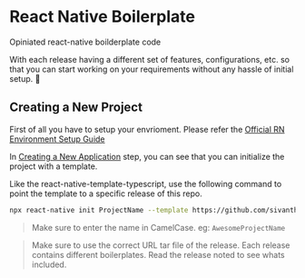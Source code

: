 # React Native Boilerplate
Opiniated react-native boilderplate code

With each release having a different set of features, configurations, etc. so that you can start working on your requirements without any hassle of initial setup. 🚀

## Creating a New Project

First of all you have to setup your envrioment. Please refer the [Official RN Environment Setup Guide](https://reactnative.dev/docs/environment-setup)

In [Creating a New Application](https://reactnative.dev/docs/environment-setup#creating-a-new-application) step, you can see that you can initialize the project with a template.

Like the react-native-template-typescript, use the following command to point the template to a specific release of this repo.

```bash
npx react-native init ProjectName --template https://github.com/sivantha96/rn-boilerplate/archive/refs/tags/v0.0.1.tar.gz
```

> Make sure to enter the name in CamelCase. eg: `AwesomeProjectName`

> Make sure to use the correct URL tar file of the release. Each release contains different boilerplates. Read the release noted to see whats included.


